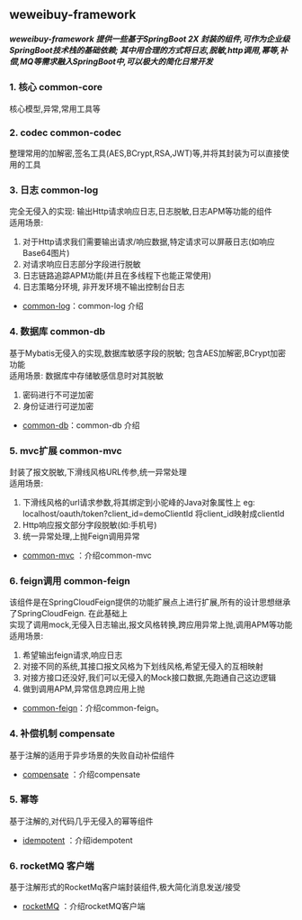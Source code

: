 
 
weweibuy-framework 
--------

##### weweibuy-framework 提供一些基于SpringBoot 2X 封装的组件,可作为企业级SpringBoot技术栈的基础依赖; 其中用合理的方式将日志,脱敏,http调用,幂等,补偿,MQ等需求融入SpringBoot中,可以极大的简化日常开发


### 1. 核心 common-core
  核心模型,异常,常用工具等
  
### 2. codec common-codec
  整理常用的加解密,签名工具(AES,BCrypt,RSA,JWT)等,并将其封装为可以直接使用的工具  

### 3. 日志 common-log
  完全无侵入的实现: 输出Http请求响应日志,日志脱敏,日志APM等功能的组件  
  适用场景:  
  1. 对于Http请求我们需要输出请求/响应数据,特定请求可以屏蔽日志(如响应Base64图片)
  2. 对请求响应日志部分字段进行脱敏
  3. 日志链路追踪APM功能(并且在多线程下也能正常使用)
  4. 日志策略分环境, 非开发环境不输出控制台日志
- [common-log](./common/common-log/README.md)：common-log 介绍

### 4. 数据库 common-db
  基于Mybatis无侵入的实现,数据库敏感字段的脱敏; 包含AES加解密,BCrypt加密功能  
  适用场景:  数据库中存储敏感信息时对其脱敏  
   1. 密码进行不可逆加密
   2. 身份证进行可逆加密
- [common-db](./common/common-db/README.md)：common-db 介绍

### 5. mvc扩展 common-mvc
  封装了报文脱敏,下滑线风格URL传参,统一异常处理  
  适用场景: 
   1. 下滑线风格的url请求参数,将其绑定到小驼峰的Java对象属性上
      eg: localhost/oauth/token?client_id=demoClientId 将client_id映射成clientId
   2. Http响应报文部分字段脱敏(如:手机号)
   3. 统一异常处理,上抛Feign调用异常
- [common-mvc](./common/common-mvc/README.md) ：介绍common-mvc

### 6. feign调用 common-feign
  该组件是在SpringCloudFeign提供的功能扩展点上进行扩展,所有的设计思想继承了SpringCloudFeign. 在此基础上  
  实现了调用mock,无侵入日志输出,报文风格转换,跨应用异常上抛,调用APM等功能
  适用场景:
   1. 希望输出feign请求,响应日志  
   2. 对接不同的系统,其接口报文风格为下划线风格,希望无侵入的互相映射
   3. 对接方接口还没好,我们可以无侵入的Mock接口数据,先跑通自己这边逻辑
   4. 做到调用APM,异常信息跨应用上抛
- [common-feign](./common/common-feign/README.md)：介绍common-feign。


### 4. 补偿机制 compensate
  基于注解的适用于异步场景的失败自动补偿组件  
- [compensate](./compensate/README.md) ：介绍compensate

### 5. 幂等
  基于注解的,对代码几乎无侵入的幂等组件  
- [idempotent](./idempotent/README.md) ：介绍idempotent

### 6. rocketMQ 客户端 
  基于注解形式的RocketMq客户端封装组件,极大简化消息发送/接受  
- [rocketMQ](./rocketmq/README.md) ：介绍rocketMQ客户端








